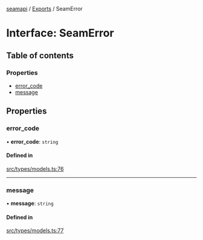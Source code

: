 [seamapi](../README.md) / [Exports](../modules.md) / SeamError

# Interface: SeamError

## Table of contents

### Properties

- [error\_code](SeamError.md#error_code)
- [message](SeamError.md#message)

## Properties

### error\_code

• **error\_code**: `string`

#### Defined in

[src/types/models.ts:76](https://github.com/seamapi/javascript/blob/main/src/types/models.ts#L76)

___

### message

• **message**: `string`

#### Defined in

[src/types/models.ts:77](https://github.com/seamapi/javascript/blob/main/src/types/models.ts#L77)
